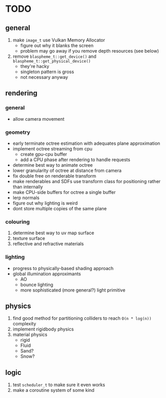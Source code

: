 # TODO

## general

1. make `image_t` use Vulkan Memory Allocator 
    * figure out why it blanks the screen
    * problem may go away if you remove depth resources (see below)
2. remove `blaspheme_t::get_device()` and `blaspheme_t::get_physical_device()`
    * they're hacky
    * singleton pattern is gross
    * not necessary anyway

## rendering

### general
* allow camera movement

### geometry
* early terminate octree estimation with adequates plane approximation
* implement octree streaming from cpu
    * create gpu-cpu buffer
    * add a CPU phase after rendering to handle requests
* determine best way to animate octree
* lower granularity of octree at distance from camera
* fix double free on renderable transform
* make renderables and SDFs use transform class for positioning rather than internally
* make CPU-side buffers for octree a single buffer
* lerp normals
* figure out why lighting is weird
* dont store multiple copies of the same plane

### colouring
1. determine best way to uv map surface
2. texture surface
3. reflective and refractive materials

### lighting
* progress to physically-based shading approach
* global illumination approximants
    * AO
    * bounce lighting
    * more sophisticated (more general?) light primitive

## physics
1. find good method for partitioning colliders to reach `O(n * log(n))` complexity
2. implement rigidbody physics
3. material physics
    * rigid
    * Fluid
    * Sand?
    * Snow?

## logic
1. test `scheduler_t` to make sure it even works
2. make a coroutine system of some kind
